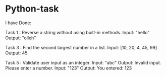 # Python-task

I have Done:

Task 1 :
Reverse a string without using built-in methods. 
Input: "hello" 
Output: "olleh"


Task 3 :
Find the second largest number in a list. 
Input: [10, 20, 4, 45, 99] 
Output: 45


Task 5 :
Validate user input as an integer. 
Input: "abc" 
Output: Invalid input. Please enter a number. 
Input: "123" 
Output: You entered: 123
